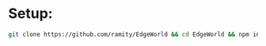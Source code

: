 # Setup:

```bash
git clone https://github.com/ramity/EdgeWorld && cd EdgeWorld && npm install && npm start
```
